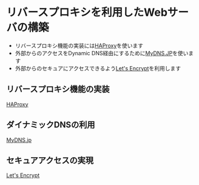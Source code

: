 # リバースプロキシを利用したWebサーバの構築

- リバースプロキシ機能の実装には[HAProxy]を使います
- 外部からのアクセスをDynamic DNS経由にするために[MyDNS.JP]を使います
- 外部からのセキュアにアクセスできるよう[Let's Encrypt]を利用します

## リバースプロキシ機能の実装

[HAProxy]

[HAProxy]: https://www.haproxy.org/

## ダイナミックDNSの利用

[MyDNS.jp]

[MyDNS.jp]: http://www.mydns.jp/

## セキュアアクセスの実現

[Let's Encrypt]

[Let's Encrypt]: https://letsencrypt.org/ja/
